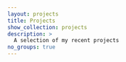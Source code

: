 ```yaml
---
layout: projects
title: Projects
show_collection: projects
description: >
  A selection of my recent projects
no_groups: true
---
```

